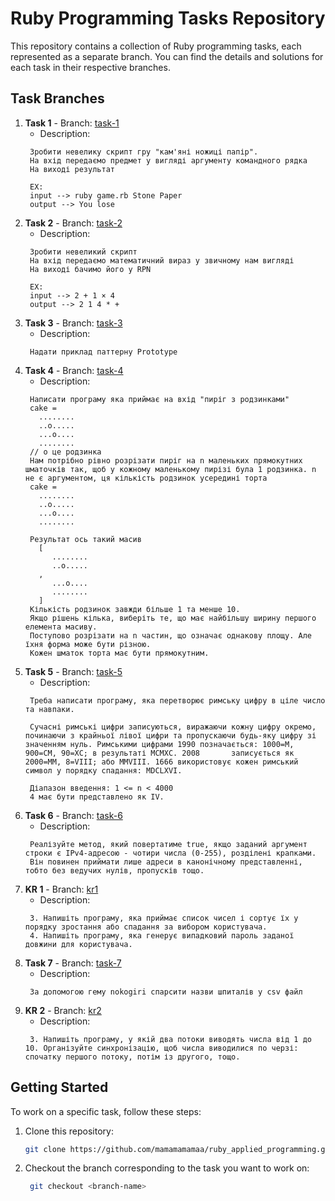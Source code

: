 # Ruby Programming Tasks Repository

This repository contains a collection of Ruby programming tasks, each represented as a separate branch. You can find the details and solutions for each task in their respective branches.

## Task Branches

1. **Task 1** - Branch: [task-1](https://github.com/mamamamamaa/ruby_applied_programming/tree/task-1)
    - Description: 
   ```
    Зробити невелику скрипт гру "кам'яні ножиці папір".
    На вхід передаємо предмет у вигляді аргументу командного рядка
    На виході результат

    EX:
    input --> ruby game.rb Stone Paper
    output --> You lose
   ```
2. **Task 2** - Branch: [task-2](https://github.com/mamamamamaa/ruby_applied_programming/tree/task-2)
    - Description: 
   ```
    Зробити невеликий скрипт 
    На вхід передаємо математичний вираз у звичному нам вигляді
    На виході бачимо його у RPN

    EX: 
    input --> 2 + 1 × 4
    output --> 2 1 4 * +
   ```
3. **Task 3** - Branch: [task-3](https://github.com/mamamamamaa/ruby_applied_programming/tree/task-3)
   - Description:
   ```
    Надати приклад паттерну Prototype
   ```
4. **Task 4** - Branch: [task-4](https://github.com/mamamamamaa/ruby_applied_programming/tree/task-4)
   - Description:
   ```
    Написати програму яка приймає на вхід "пиріг з родзинками"
    cake = 
      ........
      ..o.....
      ...o....
      ........
    // o це родзинка
    Нам потрібно рівно розрізати пиріг на n маленьких прямокутних шматочків так, щоб у кожному маленькому пирізі була 1 родзинка. n не є аргументом, ця кількість родзинок усередині торта
    cake = 
      ........
      ..o.....
      ...o....
      ........
 
    Результат ось такий масив
      [
         ........
         ..o.....
      ,
         ...o....
         ........
      ]
    Кількість родзинок завжди більше 1 та менше 10.
    Якщо рішень кілька, виберіть те, що має найбільшу ширину першого елемента масиву.
    Поступово розрізати на n частин, що означає однакову площу. Але їхня форма може бути різною.
    Кожен шматок торта має бути прямокутним.
   ```
5. **Task 5** - Branch: [task-5](https://github.com/mamamamamaa/ruby_applied_programming/tree/task-5)
   - Description:
   ```
    Треба написати програму, яка перетворює римську цифру в ціле число та навпаки.

    Сучасні римські цифри записуються, виражаючи кожну цифру окремо, починаючи з крайньої лівої цифри та пропускаючи будь-яку цифру зі значенням нуль. Римськими цифрами 1990 позначається: 1000=M, 900=CM, 90=XC; в результаті MCMXC. 2008       записується як 2000=MM, 8=VIII; або MMVIII. 1666 використовує кожен римський символ у порядку спадання: MDCLXVI.

    Діапазон введення: 1 <= n < 4000
    4 має бути представлено як IV.
   ```
6. **Task 6** - Branch: [task-6](https://github.com/mamamamamaa/ruby_applied_programming/tree/task-6)
   - Description:
   ```
    Реалізуйте метод, який повертатиме true, якщо заданий аргумент строки є IPv4-адресою - чотири числа (0-255), розділені крапками.
    Він повинен приймати лише адреси в канонічному представленні, тобто без ведучих нулів, пропусків тощо.
   ```
7. **KR 1** - Branch: [kr1](https://github.com/mamamamamaa/ruby_applied_programming/tree/kr1)
   - Description:
   ```
    3. Напишіть програму, яка приймає список чисел і сортує їх у порядку зростання або спадання за вибором користувача. 
    4. Напишіть програму, яка генерує випадковий пароль заданої довжини для користувача.
   ```
8. **Task 7** - Branch: [task-7](https://github.com/mamamamamaa/ruby_applied_programming/tree/task-7)
   - Description:
   ```
    За допомогою гему nokogiri спарсити назви шпиталів у csv файл
   ```
9. **KR 2** - Branch: [kr2](https://github.com/mamamamamaa/ruby_applied_programming/tree/kr2)
   - Description:
   ```
    3. Напишіть програму, у якій два потоки виводять числа від 1 до 10. Організуйте синхронізацію, щоб числа виводилися по черзі: спочатку першого потоку, потім із другого, тощо.
   ```

## Getting Started

To work on a specific task, follow these steps:

1. Clone this repository:
   ```sh
   git clone https://github.com/mamamamamaa/ruby_applied_programming.git

2. Checkout the branch corresponding to the task you want to work on:
   ```sh
    git checkout <branch-name> 
